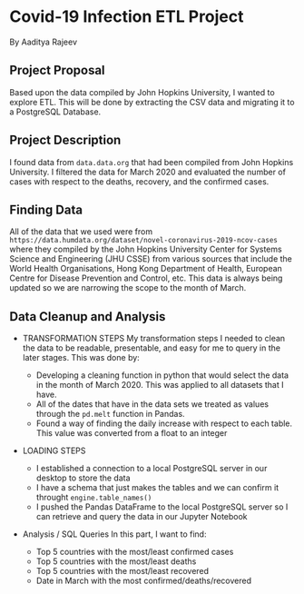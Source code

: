 # Covid-19 Infection ETL Project
By Aaditya Rajeev

## Project Proposal
Based upon the data compiled by John Hopkins University, I wanted to explore ETL. 
This will be done by extracting the CSV data and migrating it to a PostgreSQL Database.  

## Project Description
I found data from `data.data.org` that had been compiled from John Hopkins University.  I filtered the data for March 2020 and evaluated the number of cases with respect to the deaths, recovery, and the confirmed cases.  

## Finding Data
All of the data that we used were from `https://data.humdata.org/dataset/novel-coronavirus-2019-ncov-cases` where they compiled by the John Hopkins University Center for Systems Science and Engineering (JHU CSSE) from various sources that include the World Health Organisations, Hong Kong Department of Health, European Centre for Disease Prevention and Control, etc.  This data is always being updated so we are narrowing the scope to the month of March.

## Data Cleanup and Analysis

* TRANSFORMATION STEPS
My transformation steps I needed to clean the data to be readable, presentable, and easy for me to query in the later stages.  This was done by:
  * Developing a cleaning function in python that would select the data in the month of March 2020.  This was applied to all datasets that I have.
  * All of the dates that have in the data sets we treated as values through the `pd.melt` function in Pandas.
  * Found a way of finding the daily increase with respect to each table.  This value was converted from a float to an integer

* LOADING STEPS
  * I established a connection to a local PostgreSQL server in our desktop to store the data
  * I have a schema that just makes the tables and we can confirm it throught `engine.table_names()`
  * I pushed the Pandas DataFrame to the local PostgreSQL server so I can retrieve and query the data in our Jupyter Notebook

* Analysis / SQL Queries
In this part, I want to find:
  * Top 5 countries with the most/least confirmed cases
  * Top 5 countries with the most/least deaths
  * Top 5 countries with the most/least recovered
  * Date in March with the most confirmed/deaths/recovered
